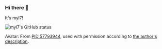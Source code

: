 ### Hi there 👋

<!--
**myl7/myl7** is a ✨ _special_ ✨ repository because its `README.md` (this file) appears on your GitHub profile.

Here are some ideas to get you started:

- 🔭 I’m currently working on ...
- 🌱 I’m currently learning ...
- 👯 I’m looking to collaborate on ...
- 🤔 I’m looking for help with ...
- 💬 Ask me about ...
- 📫 How to reach me: ...
- 😄 Pronouns: ...
- ⚡ Fun fact: ...
-->

It's myl7!

![myl7's GitHub status](https://github-readme-stats.vercel.app/api?username=myl7&count_private=true&theme=gruvbox)

Avatar: From [PID 57793944](https://www.pixiv.net/artworks/57793944), used with permission according to [the author's description](https://www.pixiv.net/users/490219).
